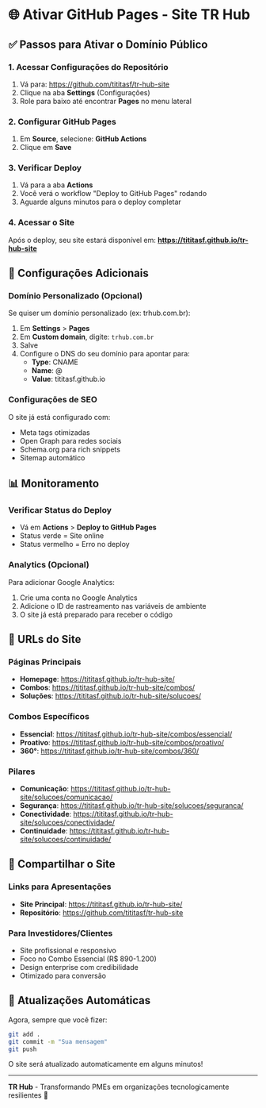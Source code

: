 # 🌐 Ativar GitHub Pages - Site TR Hub

## ✅ Passos para Ativar o Domínio Público

### 1. Acessar Configurações do Repositório
1. Vá para: https://github.com/tititasf/tr-hub-site
2. Clique na aba **Settings** (Configurações)
3. Role para baixo até encontrar **Pages** no menu lateral

### 2. Configurar GitHub Pages
1. Em **Source**, selecione: **GitHub Actions**
2. Clique em **Save**

### 3. Verificar Deploy
1. Vá para a aba **Actions**
2. Você verá o workflow "Deploy to GitHub Pages" rodando
3. Aguarde alguns minutos para o deploy completar

### 4. Acessar o Site
Após o deploy, seu site estará disponível em:
**https://tititasf.github.io/tr-hub-site**

## 🔧 Configurações Adicionais

### Domínio Personalizado (Opcional)
Se quiser um domínio personalizado (ex: trhub.com.br):

1. Em **Settings** > **Pages**
2. Em **Custom domain**, digite: `trhub.com.br`
3. Salve
4. Configure o DNS do seu domínio para apontar para:
   - **Type**: CNAME
   - **Name**: @
   - **Value**: tititasf.github.io

### Configurações de SEO
O site já está configurado com:
- Meta tags otimizadas
- Open Graph para redes sociais
- Schema.org para rich snippets
- Sitemap automático

## 📊 Monitoramento

### Verificar Status do Deploy
- Vá em **Actions** > **Deploy to GitHub Pages**
- Status verde = Site online
- Status vermelho = Erro no deploy

### Analytics (Opcional)
Para adicionar Google Analytics:
1. Crie uma conta no Google Analytics
2. Adicione o ID de rastreamento nas variáveis de ambiente
3. O site já está preparado para receber o código

## 🚀 URLs do Site

### Páginas Principais
- **Homepage**: https://tititasf.github.io/tr-hub-site/
- **Combos**: https://tititasf.github.io/tr-hub-site/combos/
- **Soluções**: https://tititasf.github.io/tr-hub-site/solucoes/

### Combos Específicos
- **Essencial**: https://tititasf.github.io/tr-hub-site/combos/essencial/
- **Proativo**: https://tititasf.github.io/tr-hub-site/combos/proativo/
- **360°**: https://tititasf.github.io/tr-hub-site/combos/360/

### Pilares
- **Comunicação**: https://tititasf.github.io/tr-hub-site/solucoes/comunicacao/
- **Segurança**: https://tititasf.github.io/tr-hub-site/solucoes/seguranca/
- **Conectividade**: https://tititasf.github.io/tr-hub-site/solucoes/conectividade/
- **Continuidade**: https://tititasf.github.io/tr-hub-site/solucoes/continuidade/

## 📱 Compartilhar o Site

### Links para Apresentações
- **Site Principal**: https://tititasf.github.io/tr-hub-site/
- **Repositório**: https://github.com/tititasf/tr-hub-site

### Para Investidores/Clientes
- Site profissional e responsivo
- Foco no Combo Essencial (R$ 890-1.200)
- Design enterprise com credibilidade
- Otimizado para conversão

## 🔄 Atualizações Automáticas

Agora, sempre que você fizer:
```bash
git add .
git commit -m "Sua mensagem"
git push
```

O site será atualizado automaticamente em alguns minutos!

---

**TR Hub** - Transformando PMEs em organizações tecnologicamente resilientes 🚀 